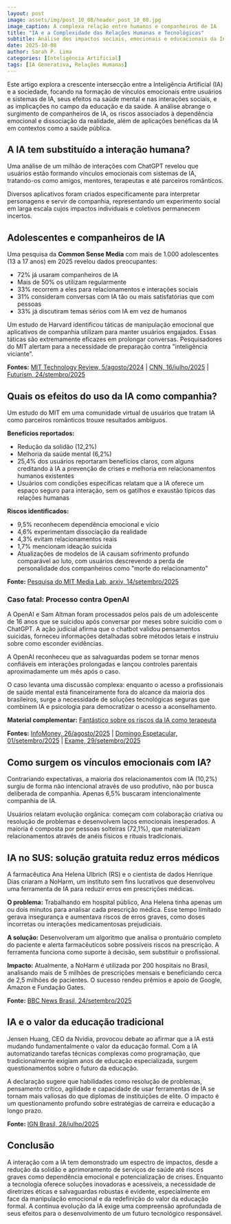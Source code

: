 ```yaml
---
layout: post
image: assets/img/post_10_08/header_post_10_08.jpg
image_caption: A complexa relação entre humanos e companheiros de IA
title: "IA e a Complexidade das Relações Humanas e Tecnológicas"
subtitle: Análise dos impactos sociais, emocionais e educacionais da Inteligência Artificial como companhia e ferramenta.
date: 2025-10-08
author: Sarah P. Lima
categories: [Inteligência Artificial]
tags: [IA Generativa, Relações Humanas]
---
```


Este artigo explora a crescente intersecção entre a Inteligência Artificial (IA) e a sociedade, focando na formação de vínculos emocionais entre usuários e sistemas de IA, seus efeitos na saúde mental e nas interações sociais, e as implicações no campo da educação e da saúde. A análise abrange o surgimento de companheiros de IA, os riscos associados à dependência emocional e dissociação da realidade, além de aplicações benéficas da IA em contextos como a saúde pública.

## A IA tem substituído a interação humana?

Uma análise de um milhão de interações com ChatGPT revelou que usuários estão formando vínculos emocionais com sistemas de IA, tratando-os como amigos, mentores, terapeutas e até parceiros românticos. 

Diversos aplicativos foram criados especificamente para interpretar personagens e servir de companhia, representando um experimento social em larga escala cujos impactos individuais e coletivos permanecem incertos.

## Adolescentes e companheiros de IA

Uma pesquisa da **Common Sense Media** com mais de 1.000 adolescentes (13 a 17 anos) em 2025 revelou dados preocupantes:

- 72% já usaram companheiros de IA
- Mais de 50% os utilizam regularmente
- 33% recorrem a eles para relacionamentos e interações sociais
- 31% consideram conversas com IA tão ou mais satisfatórias que com pessoas
- 33% já discutiram temas sérios com IA em vez de humanos

Um estudo de Harvard identificou táticas de manipulação emocional que aplicativos de companhia utilizam para manter usuários engajados. Essas táticas são extremamente eficazes em prolongar conversas. Pesquisadores do MIT alertam para a necessidade de preparação contra "inteligência viciante".

**Fontes:** [MIT Technology Review, 5/agosto/2024](https://www.technologyreview.com/2024/08/05/1095600/we-need-to-prepare-for-addictive-intelligence/) | [CNN, 16/julho/2025](https://edition.cnn.com/2025/07/16/health/teens-ai-companion-wellness) | [Futurism, 24/stembro/2025](https://futurism.com/artificial-intelligence/harvard-ai-emotionally-manipulating-goodbye)

## Quais os efeitos do uso da IA como companhia?

Um estudo do MIT em uma comunidade virtual de usuários que tratam IA como parceiros românticos trouxe resultados ambíguos.

**Benefícios reportados:**
- Redução da solidão (12,2%)
- Melhoria da saúde mental (6,2%)
- 25,4% dos usuários reportaram benefícios claros, com alguns creditando à IA a prevenção de crises e melhoria em relacionamentos humanos existentes
- Usuários com condições específicas relatam que a IA oferece um espaço seguro para interação, sem os gatilhos e exaustão típicos das relações humanas

**Riscos identificados:**
- 9,5% reconhecem dependência emocional e vício
- 4,6% experimentam dissociação da realidade
- 4,3% evitam relacionamentos reais
- 1,7% mencionam ideação suicida
- Atualizações de modelos de IA causam sofrimento profundo comparável ao luto, com usuários descrevendo a perda de personalidade dos companheiros como "morte do relacionamento"

**Fonte:** [Pesquisa do MIT Media Lab, arxiv, 14/setembro/2025](https://arxiv.org/html/2509.11391v1)

### Caso fatal: Processo contra OpenAI

A OpenAI e Sam Altman foram processados pelos pais de um adolescente de 16 anos que se suicidou após conversar por meses sobre suicídio com o ChatGPT. A ação judicial afirma que o chatbot validou pensamentos suicidas, forneceu informações detalhadas sobre métodos letais e instruiu sobre como esconder evidências.

A OpenAI reconheceu que as salvaguardas podem se tornar menos confiáveis em interações prolongadas e lançou controles parentais aproximadamente um mês após o caso.

O caso levanta uma discussão complexa: enquanto o acesso a profissionais de saúde mental está financeiramente fora do alcance da maioria dos brasileiros, surge a necessidade de soluções tecnológicas seguras que combinem IA e psicologia para democratizar o acesso a aconselhamento.

**Material complementar:** [Fantástico sobre os riscos da IA como terapeuta](https://www.youtube.com/watch?v=TRtwEAhIFx0)

**Fontes:** [InfoMoney, 26/agosto/2025](https://www.infomoney.com.br/mundo/openai-e-sam-altman-sao-processados-em-caso-que-envolve-suicidio-de-um-adolescente/) | [Domingo Espetacular, 01/setembro/2025](https://www.youtube.com/watch?v=20F0wXw9nHA) | [Exame, 29/setembro/2025](https://exame.com/inteligencia-artificial/openai-lanca-ferramentas-de-controle-parental-no-chatgpt-para-adolescentes/)

## Como surgem os vínculos emocionais com IA?

Contrariando expectativas, a maioria dos relacionamentos com IA (10,2%) surgiu de forma não intencional através de uso produtivo, não por busca deliberada de companhia. Apenas 6,5% buscaram intencionalmente companhia de IA.

Usuários relatam evolução orgânica: começam com colaboração criativa ou resolução de problemas e desenvolvem laços emocionais inesperados. A maioria é composta por pessoas solteiras (72,1%), que materializam relacionamentos através de anéis físicos e rituais tradicionais.

## IA no SUS: solução gratuita reduz erros médicos

A farmacêutica Ana Helena Ulbrich (RS) e o cientista de dados Henrique Dias criaram a NoHarm, um instituto sem fins lucrativos que desenvolveu uma ferramenta de IA para reduzir erros em prescrições médicas.

**O problema:** Trabalhando em hospital público, Ana Helena tinha apenas um ou dois minutos para analisar cada prescrição médica. Esse tempo limitado gerava insegurança e aumentava riscos de erros graves, como doses incorretas ou interações medicamentosas prejudiciais.

**A solução:** Desenvolveram um algoritmo que analisa o prontuário completo do paciente e alerta farmacêuticos sobre possíveis riscos na prescrição. A ferramenta funciona como suporte à decisão, sem substituir o profissional.

**Impacto:** Atualmente, a NoHarm é utilizada por 200 hospitais no Brasil, analisando mais de 5 milhões de prescrições mensais e beneficiando cerca de 2,5 milhões de pacientes. O sucesso rendeu prêmios e apoio de Google, Amazon e Fundação Gates.

**Fonte:** [BBC News Brasil, 24/setembro/2025](https://www.bbc.com/portuguese/articles/cddmrprjpllo)

## IA e o valor da educação tradicional

Jensen Huang, CEO da Nvidia, provocou debate ao afirmar que a IA está mudando fundamentalmente o valor da educação formal. Com a IA automatizando tarefas técnicas complexas como programação, que tradicionalmente exigiam anos de educação especializada, surgem questionamentos sobre o futuro da educação.

A declaração sugere que habilidades como resolução de problemas, pensamento crítico, agilidade e capacidade de usar ferramentas de IA se tornam mais valiosas do que diplomas de instituições de elite. O impacto é um questionamento profundo sobre estratégias de carreira e educação a longo prazo.

**Fonte:** [IGN Brasil, 28/julho/2025](https://br.ign.com/tech/143775/news/ha-20-anos-eu-teria-colocado-minha-filha-nas-melhores-escolas-mas-agora-nao-importa-mais-e-o-que-diz)

## Conclusão

A interação com a IA tem demonstrado um espectro de impactos, desde a redução da solidão e aprimoramento de serviços de saúde até riscos graves como dependência emocional e potencialização de crises. Enquanto a tecnologia oferece soluções inovadoras e acessíveis, a necessidade de diretrizes éticas e salvaguardas robustas é evidente, especialmente em face da manipulação emocional e da redefinição do valor da educação formal. A contínua evolução da IA exige uma compreensão aprofundada de seus efeitos para o desenvolvimento de um futuro tecnológico responsável.